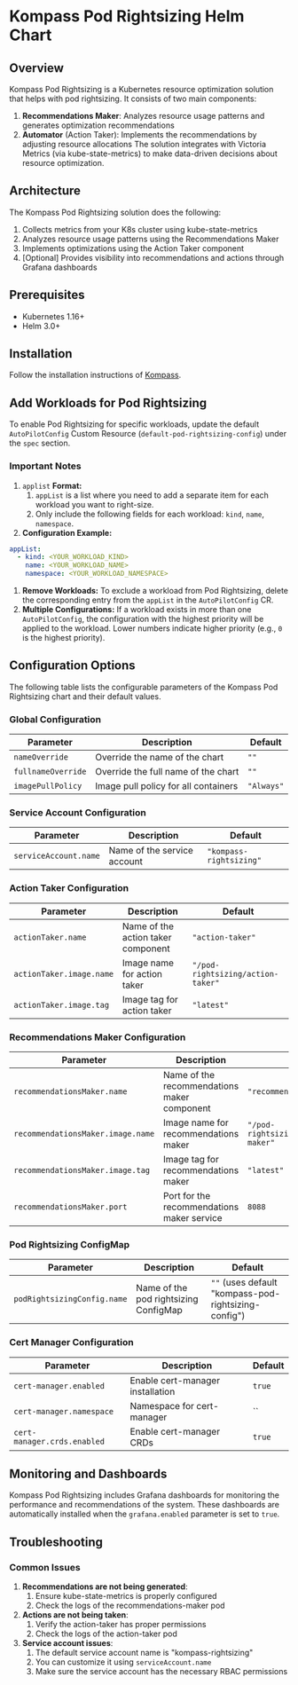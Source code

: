 # Kompass Pod Rightsizing Helm Chart

## Overview

Kompass Pod Rightsizing is a Kubernetes resource optimization solution that helps with pod rightsizing. It consists of two main components:

1. **Recommendations Maker**: Analyzes resource usage patterns and generates optimization recommendations
2. **Automator** (Action Taker): Implements the recommendations by adjusting resource allocations
   The solution integrates with Victoria Metrics (via kube-state-metrics) to make data-driven decisions about resource optimization.

## Architecture

The Kompass Pod Rightsizing solution does the following:

1. Collects metrics from your K8s cluster using kube-state-metrics
2. Analyzes resource usage patterns using the Recommendations Maker
3. Implements optimizations using the Action Taker component
4. [Optional] Provides visibility into recommendations and actions through Grafana dashboards

## Prerequisites

- Kubernetes 1.16+
- Helm 3.0+

## Installation

Follow the installation instructions of [Kompass](https://github.com/zesty-co/kompass).

## Add Workloads for Pod Rightsizing

To enable Pod Rightsizing for specific workloads, update the default `AutoPilotConfig` Custom Resource (`default-pod-rightsizing-config`) under the `spec` section.

### Important Notes

1. `applist` **Format:**
   1. `appList` is a list where you need to add a separate item for each workload you want to right-size.
   2. Only include the following fields for each workload: `kind`, `name`, `namespace`.
2. **Configuration Example:**

```yaml
appList:
  - kind: <YOUR_WORKLOAD_KIND>
    name: <YOUR_WORKLOAD_NAME>
    namespace: <YOUR_WORKLOAD_NAMESPACE>
```

1. **Remove Workloads:**
   To exclude a workload from Pod Rightsizing, delete the corresponding entry from the `appList` in the `AutoPilotConfig` CR.
2. **Multiple Configurations:**
   If a workload exists in more than one `AutoPilotConfig`, the configuration with the highest priority will be applied to the workload.
   Lower numbers indicate higher priority (e.g., `0` is the highest priority).

## Configuration Options

The following table lists the configurable parameters of the Kompass Pod Rightsizing chart and their default values.

### Global Configuration

| Parameter          | Description                          | Default    |
| ------------------ | ------------------------------------ | ---------- |
| `nameOverride`     | Override the name of the chart       | `""`       |
| `fullnameOverride` | Override the full name of the chart  | `""`       |
| `imagePullPolicy`  | Image pull policy for all containers | `"Always"` |

### Service Account Configuration

| Parameter             | Description                 | Default                 |
| --------------------- | --------------------------- | ----------------------- |
| `serviceAccount.name` | Name of the service account | `"kompass-rightsizing"` |

### Action Taker Configuration

| Parameter                | Description                        | Default                           |
| ------------------------ | ---------------------------------- | --------------------------------- |
| `actionTaker.name`       | Name of the action taker component | `"action-taker"`                  |
| `actionTaker.image.name` | Image name for action taker        | `"/pod-rightsizing/action-taker"` |
| `actionTaker.image.tag`  | Image tag for action taker         | `"latest"`                        |

### Recommendations Maker Configuration

| Parameter                         | Description                                 | Default                                    |
| --------------------------------- | ------------------------------------------- | ------------------------------------------ |
| `recommendationsMaker.name`       | Name of the recommendations maker component | `"recommendations-maker"`                  |
| `recommendationsMaker.image.name` | Image name for recommendations maker        | `"/pod-rightsizing/recommendations-maker"` |
| `recommendationsMaker.image.tag`  | Image tag for recommendations maker         | `"latest"`                                 |
| `recommendationsMaker.port`       | Port for the recommendations maker service  | `8088`                                     |

### Pod Rightsizing ConfigMap

| Parameter                   | Description                           | Default                                              |
| --------------------------- | ------------------------------------- | ---------------------------------------------------- |
| `podRightsizingConfig.name` | Name of the pod rightsizing ConfigMap | `""` (uses default "kompass-pod-rightsizing-config") |

### Cert Manager Configuration

| Parameter                   | Description                      | Default |
| --------------------------- | -------------------------------- | ------- |
| `cert-manager.enabled`      | Enable cert-manager installation | `true`  |
| `cert-manager.namespace`    | Namespace for cert-manager       | \`\`    |
| `cert-manager.crds.enabled` | Enable cert-manager CRDs         | `true`  |

## Monitoring and Dashboards

Kompass Pod Rightsizing includes Grafana dashboards for monitoring the performance and recommendations of the system. These dashboards are automatically installed when the `grafana.enabled` parameter is set to `true`.

## Troubleshooting

### Common Issues

1. **Recommendations are not being generated**:
   1. Ensure kube-state-metrics is properly configured
   2. Check the logs of the recommendations-maker pod
2. **Actions are not being taken**:
   1. Verify the action-taker has proper permissions
   2. Check the logs of the action-taker pod
3. **Service account issues**:
   1. The default service account name is "kompass-rightsizing"
   2. You can customize it using `serviceAccount.name`
   3. Make sure the service account has the necessary RBAC permissions
